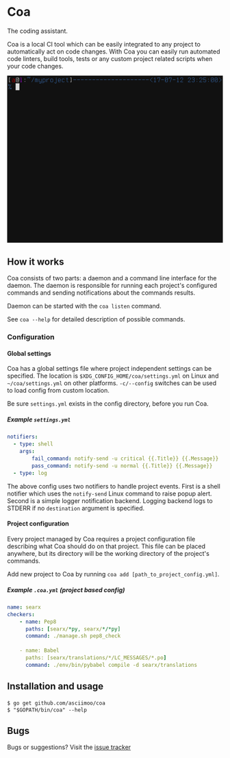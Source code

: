 # Coa

The coding assistant.

Coa is a local CI tool which can be easily integrated
to any project to automatically act on code changes.
With Coa you can easily run automated code linters, build tools,
tests or any custom project related scripts when your code changes.

![Coa screencast](docs/images/screencast.gif)


## How it works

Coa consists of two parts: a daemon and a command line interface for the daemon.
The daemon is responsible for running each project's configured commands and sending
notifications about the commands results.

Daemon can be started with the `coa listen` command.

See `coa --help` for detailed description of possible commands.


### Configuration

#### Global settings

Coa has a global settings file where project independent settings can be specified.
The location is `$XDG_CONFIG_HOME/coa/settings.yml` on Linux and `~/coa/settings.yml` on other platforms.
`-c/--config` switches can be used to load config from custom location.

Be sure `settings.yml` exists in the config directory, before you run Coa.


##### Example `settings.yml`

```yaml
notifiers:
  - type: shell
    args:
        fail_command: notify-send -u critical {{.Title}} {{.Message}}
        pass_command: notify-send -u normal {{.Title}} {{.Message}}
  - type: log
```

The above config uses two notifiers to handle project events. First is a shell notifier
which uses the `notify-send` Linux command to raise popup alert. Second is a simple
logger notification backend. Logging backend logs to STDERR if no `destination` argument is specified.


#### Project configuration

Every project managed by Coa requires a project configuration file describing what Coa should do on that project.
This file can be placed anywhere, but its directory will be the working directory of the project's commands.

Add new project to Coa by running `coa add [path_to_project_config.yml]`.


##### Example `.coa.yml` (project based config)

```yaml
name: searx
checkers:
    - name: Pep8
      paths: [searx/*py, searx/*/*py]
      command: ./manage.sh pep8_check

    - name: Babel
      paths: [searx/translations/*/LC_MESSAGES/*.po]
      command: ./env/bin/pybabel compile -d searx/translations
```


## Installation and usage

```
$ go get github.com/asciimoo/coa
$ "$GOPATH/bin/coa" --help
```

## Bugs

Bugs or suggestions? Visit the [issue tracker](https://github.com/asciimoo/coa/issues)
